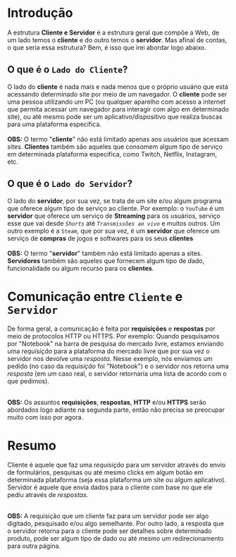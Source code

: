 # Introdução
A estrutura **Cliente e Servidor** é a estrutura geral que compõe a Web, de um lado temos o **cliente** e do outro temos o **servidor**.
Mas afinal de contas, o que seria essa estrutura? Bem, é isso que irei abordar logo abaixo.

## O que é o `Lado do Cliente`?
O lado do **cliente** é nada mais e nada menos que o próprio usuário que está acessando determinado site por meio de um navegador.
O **cliente** pode ser uma pessoa utilizando um PC (ou qualquer aparelho com acesso a internet que permita acessar um navegador para interagir com algo em determinado site),
ou até mesmo pode ser um aplicativo/dispositivo que realiza buscas para uma plataforma específica. <br> <br>
**OBS:** O termo "**cliente**" não está limitado apenas aos usuários que acessam sites. 
**Clientes** também são aqueles que consomem algum tipo de serviço em determinada plataforma específica, como Twitch, Netflix, Instagram, etc.

## O que é o `Lado do Servidor`?
O lado do **servidor**, por sua vez, se trata de um site e/ou algum programa que oferece algum tipo de serviço ao cliente.
Por exemplo: o `YouTube` é um **servidor** que oferece um serviço de **Streaming** para os usuários, serviço esse que vai desde _`Shorts`_ até _`Transmissões ao vivo`_ e muitos outros.
Um outro exemplo é a `Steam`, que por sua vez, é um **servidor** que oferece um serviço de **compras** de jogos e softwares para os seus **clientes** <br> <br>
**OBS:** O termo "**servidor**" também não está limitado apenas a sites.
**Servidores** também são aqueles que fornecem algum tipo de dado, funcionalidade ou algum recurso para os **clientes**.

# Comunicação entre `Cliente` e `Servidor`
De forma geral, a comunicação é feita por **requisições** e **respostas** por meio de protocolos HTTP ou HTTPS.
Por exemplo: Quando pesquisamos por "Notebook" na barra de pesquisa do mercado livre, estamos enviando uma _requisição_ 
para a plataforma do mercado livre que por sua vez o servidor nos devolve uma _resposta_. 
Nesse exemplo, nós enviamos um pedido (no caso da _requisição_ foi "Notebook") e o servidor nos retorna uma _resposta_ 
(em um caso real, o servidor retornaria uma lista de acordo com o que pedimos).<br> <br>

**OBS:** Os assuntos **requisições**, **respostas**, **HTTP** e/ou **HTTPS** serão abordados logo adiante na segunda parte, então não precisa se preocupar muito com isso por agora. <br>

# Resumo
Cliente é aquele que faz uma _requisição_ para um servidor através do envio de formulários,
pesquisas ou até mesmo clicks em algum botão em determinada plataforma (seja essa plataforma um site ou algum aplicativo). 
Servidor é aquele que envia dados para o cliente com base no que ele pediu através de _respostas_. <br> <br>

**OBS:** A requisição que um cliente faz para um servidor pode ser algo digitado, pesquisado e/ou algo semelhante.
Por outro lado, a resposta que o servidor retorna para o cliente pode ser detalhes sobre determinado produto,
pode ser algum tipo de dado ou até mesmo um redirecionamento para outra página.
